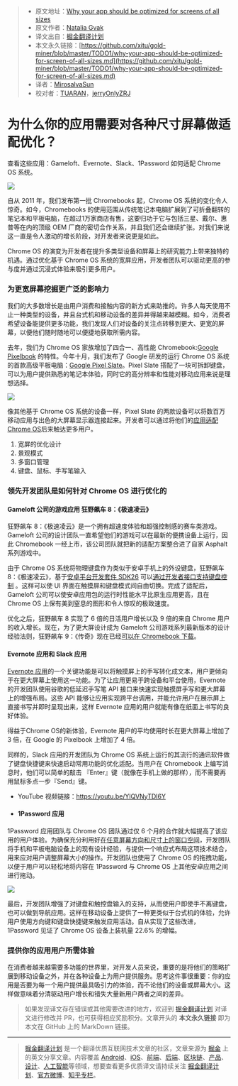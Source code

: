 > * 原文地址：[Why your app should be optimized for screens of all sizes](https://medium.com/googleplaydev/more-than-mobile-friendly-547e44bc085a)
> * 原文作者：[Natalia Gvak](https://medium.com/@nataliagvak)
> * 译文出自：[掘金翻译计划](https://github.com/xitu/gold-miner)
> * 本文永久链接：[https://github.com/xitu/gold-miner/blob/master/TODO1/why-your-app-should-be-optimized-for-screen-of-all-sizes.md](https://github.com/xitu/gold-miner/blob/master/TODO1/why-your-app-should-be-optimized-for-screen-of-all-sizes.md)
> * 译者：[MirosalvaSun](https://github.com/MirosalvaSun)
> * 校对者：[TUARAN](https://github.com/TUARAN)，[jerryOnlyZRJ](https://github.com/jerryOnlyZRJ)

# 为什么你的应用需要对各种尺寸屏幕做适配优化？

查看这些应用：Gameloft、Evernote、Slack、1Password 如何适配 Chrome OS 系统。

![](https://cdn-images-1.medium.com/max/1000/1*qstDYCF2lqMH_aQd_81cWA.png)

自从 2011 年，我们发布第一批 Chromebooks 起，Chrome OS 系统的变化令人惊奇。如今，Chromebooks 的使用范围从传统笔记本电脑扩展到了可折叠翻转的笔记本和平板电脑，在超过1万家商店有售，这要归功于它与包括三星、戴尔、惠普等在内的顶级 OEM 厂商的密切合作关系，并且我们还会继续扩张。对我们来说这一直是令人激动的增长阶段，对开发者来说更是如此。

Chrome OS 的演变为开发者在提升多类型设备和屏幕上的研究能力上带来独特的机遇。通过优化基于 Chrome OS 系统的宽屏应用，开发者团队可以驱动更高的参与度并通过沉浸式体验来吸引更多用户。

### 为更宽屏幕挖掘更广泛的影响力

我们的大多数增长是由用户消费和接触内容的新方式来助推的。许多人每天使用不止一种类型的设备，并且台式机和移动设备的差异并得越来越模糊。如今，消费者希望设备能提供更多功能，我们发现人们对设备的关注点转移到更大、更宽的屏幕，以便他们随时随地可以便捷地获取所需内容。

去年，我们为 Chrome OS 家族增加了四合一、高性能 Chromebook:[Google Pixelbook](https://store.google.com/us/product/google_pixelbook) 的特性。今年十月，我们发布了 Google 研发的运行 Chrome OS 系统的首款高级平板电脑：[Google Pixel Slate](https://store.google.com/us/product/pixel_slate?hl=en-US)。Pixel Slate 搭配了一块可拆卸键盘，可以为用户提供熟悉的笔记本体验，同时它的高分辨率和性能对移动应用来说是理想选择。

![](https://cdn-images-1.medium.com/max/800/0*5aXo82iDOfDi9_wX)

像其他基于 Chrome OS 系统的设备一样，Pixel Slate 的两款设备可以将数百万移动应用与出色的大屏幕显示器连接起来。开发者可以通过将他们的[应用适配 Chrome OS](https://developer.android.com/topic/arc/optimizing)后来触达更多用户。

1.  宽屏的优化设计
2.  景观模式 
3.  多窗口管理
4.  键盘、鼠标、手写笔输入 

### 领先开发团队是如何针对 Chrome OS 进行优化的

#### Gameloft 公司的游戏应用 狂野飙车 8：《极速凌云》

狂野飙车 8：《极速凌云》是一个拥有超速度体验和超强控制感的赛车类游戏。Gameloft 公司的设计团队一直希望他们的游戏可以在最新的便携设备上运行，因此 Chromebook 一经上市，该公司团队就把新的适配方案整合进了自家 Asphalt 系列游戏中。

由于 Chrome OS 系统将物理键盘作为类似于安卓手机上的外设键盘，狂野飙车 8：《极速凌云》，基于[安卓平台开发套件 SDK26](https://developer.android.com/studio/releases/platform-tools) 可以[通过开发者接口支持键盘控制](https://developer.android.com/topic/arc/input-compatibility) 。这样可以使 UI 界面在触摸屏和键盘模式间自由切换。完成了适配后，Gameloft 公司可以使安卓应用包的运行时性能水平比原生应用更高，且在 Chrome OS 上保有美到窒息的图形和令人惊叹的极致速度。

优化之后，狂野飙车 8 实现了 6 倍的日活用户增长以及 9 倍的来自 Chrome 用户的收入增长。现在，为了更大屏设计成为 Gameloft 公司游戏系列最新版本的设计经验法则，狂野飙车 9：《传奇》现在已经[可以在 Chromebook 下载](https://play.google.com/store/apps/details?id=com.gameloft.android.ANMP.GloftA9HM&hl=en_US)。

#### Evernote 应用和 Slack 应用

[Evernote 应用](https://developer.android.com/stories/apps/evernote)的一个关键功能是可以将触摸屏上的手写转化成文本，用户更倾向于在更大屏幕上使用这一功能。为了让应用更易于跨设备和平台使用，Evernote 的开发团队使用谷歌的低延迟手写笔 API 接口来快速实现触摸屏手写和更大屏幕上的增强布局。这些 API 能够让应用实现跨平台调用，并能允许用户在展示屏上直接书写并即时呈现出来，这样 Evernote 应用的用户就能有像在纸面上书写的良好体验。

得益于Chrome OS的新体验，Evernote 用户的平均使用时长在更大屏幕上增加了 3 倍，在 Google 的 Pixelbook 上增加了 4 倍。

同样的，Slack 应用的开发团队为 Chrome OS 系统上运行的其流行的通讯软件做了键盘快捷键来快速启动常用功能的优化适配。当用户在 Chromebook 上编写消息时，他们可以简单的敲击 『Enter』键（就像在手机上做的那样），而不需要再用鼠标多点一步『Send』键。

- YouTube 视频链接：https://youtu.be/YlQVNyTDI6Y

- #### 1Password 应用  

1Password 应用团队与 Chrome OS 团队通过仅 6 个月的合作就大幅提高了该应用的用户体验。为确保充分利用好[在任意屏幕方向和尺寸上的窗口空间](https://developer.android.com/topic/arc/window-management)，开发团队将手机和平板电脑设备上的现有设计经验，与提供一个响应式布局这项技术结合，用来应对用户调整屏幕大小的操作。开发团队也使用了 Chrome OS 的拖拽功能，以便于用户可以轻松地将内容在 1Password 与 Chrome OS 上其他安卓应用之间进行拖动。

![](https://cdn-images-1.medium.com/max/800/0*GEnxnt_AJrb1rysl)

最后，开发团队增强了对键盘和触控盘输入的支持，从而使用户即使手不离键盘，也可以做到导航应用。这样在移动设备上提供了一种更类似于台式机的体验，允许用户使用方向键和键盘快捷键来触发应用活动。自从实现了这些改进，1Password 见证了 Chrome OS 设备上装机量 22.6% 的增幅。

### **提供你的应用用户所需体验**

在消费者越来越需要多功能的世界里，对开发人员来说，重要的是将他们的策略扩展到移动设备之外，并在各种设备上为用户提供服务。思考这件事很重要：你的应用是否要为每一个用户提供最具吸引力的体验，而不论他们的设备或屏幕大小。这样做意味着分清驱动用户增长和错失大量新用户两者之间的差异。

> 如果发现译文存在错误或其他需要改进的地方，欢迎到 [掘金翻译计划](https://github.com/xitu/gold-miner) 对译文进行修改并 PR，也可获得相应奖励积分。文章开头的 **本文永久链接** 即为本文在 GitHub 上的 MarkDown 链接。


---

> [掘金翻译计划](https://github.com/xitu/gold-miner) 是一个翻译优质互联网技术文章的社区，文章来源为 [掘金](https://juejin.im) 上的英文分享文章。内容覆盖 [Android](https://github.com/xitu/gold-miner#android)、[iOS](https://github.com/xitu/gold-miner#ios)、[前端](https://github.com/xitu/gold-miner#前端)、[后端](https://github.com/xitu/gold-miner#后端)、[区块链](https://github.com/xitu/gold-miner#区块链)、[产品](https://github.com/xitu/gold-miner#产品)、[设计](https://github.com/xitu/gold-miner#设计)、[人工智能](https://github.com/xitu/gold-miner#人工智能)等领域，想要查看更多优质译文请持续关注 [掘金翻译计划](https://github.com/xitu/gold-miner)、[官方微博](http://weibo.com/juejinfanyi)、[知乎专栏](https://zhuanlan.zhihu.com/juejinfanyi)。
